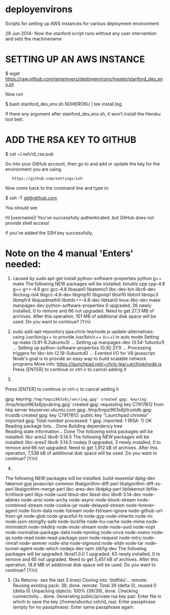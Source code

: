deployenvirons
==========================================================

Scripts for setting up AWS instances for various deployment environment

29 Jun 2014- Now the stanford script runs without any user intervention and sets the machinename


SETTING UP AN AWS INSTANCE
==========================================================

$ wget https://raw.github.com/genemyers/deployenvirons/master/stanford_dev_env.sh

Now run

$ bash stanford_dev_env.sh NOHEROKU | tee install.log


If there any argument after stanford_dev_env.sh, it won’t install the Heroku tool belt.


ADD THE RSA KEY TO GITHUB
==========================================================

$ cat ~/.ssh/id_rsa.pub 


Go into your GitHub account, then go to and add or update the key for the environment you are using.

       https://github.com/settings/ssh



Now come back to the command line and type in:

$ ssh -T git@github.com


You should see 


Hi [username]! You've successfully authenticated, but GitHub does not provide shell access!


if you’ve added the SSH key successfully.


Note on the 4 manual 'Enters' needed:
==========================================================

1) caused by sudo apt-get install python-software-properties python g++ make
The following NEW packages will be installed:
  binutils cpp cpp-4.8 g++ g++-4.8 gcc gcc-4.8 libasan0 libatomic1 libc-dev-bin libc6-dev libcloog-isl4 libgcc-4.8-dev libgmp10 libgomp1 libisl10 libitm1 libmpc3 libmpfr4 libquadmath0
  libstdc++-4.8-dev libtsan0 linux-libc-dev make manpages-dev python-software-properties
0 upgraded, 26 newly installed, 0 to remove and 66 not upgraded.
Need to get 27.3 MB of archives.
After this operation, 101 MB of additional disk space will be used.
Do you want to continue? [Y/n]

2) sudo add-apt-repository ppa:chris-lea/node.js
update-alternatives: using /usr/bin/g++ to provide /usr/bin/c++ (c++) in auto mode
Setting up make (3.81-8.2ubuntu3) ...
Setting up manpages-dev (3.54-1ubuntu1) ...
Setting up python-software-properties (0.92.37.1) ...
Processing triggers for libc-bin (2.19-0ubuntu6) ...
 Evented I/O for V8 javascript. Node's goal is to provide an easy way to build scalable network programs
 More info: https://launchpad.net/~chris-lea/+archive/node.js
Press [ENTER] to continue or ctrl-c to cancel adding it

3)
Press [ENTER] to continue or ctrl-c to cancel adding it

gpg: keyring `/tmp/tmpzi963s6j/secring.gpg' created
gpg: keyring `/tmp/tmpzi963s6j/pubring.gpg' created
gpg: requesting key C7917B12 from hkp server keyserver.ubuntu.com
gpg: /tmp/tmpzi963s6j/trustdb.gpg: trustdb created
gpg: key C7917B12: public key "Launchpad chrislea" imported
gpg: Total number processed: 1
gpg:               imported: 1  (RSA: 1)
OK
Reading package lists... Done
Building dependency tree       
Reading state information... Done
The following extra packages will be installed:
  libc-ares2 libv8-3.14.5
The following NEW packages will be installed:
  libc-ares2 libv8-3.14.5 nodejs
0 upgraded, 3 newly installed, 0 to remove and 66 not upgraded.
Need to get 1,912 kB of archives.
After this operation, 7,538 kB of additional disk space will be used.
Do you want to continue? [Y/n]

4)
The following NEW packages will be installed:
  build-essential dpkg-dev fakeroot gyp javascript-common libalgorithm-diff-perl libalgorithm-diff-xs-perl libalgorithm-merge-perl libc-ares-dev libdpkg-perl libfakeroot
  libfile-fcntllock-perl libjs-node-uuid libssl-dev libssl-doc libv8-3.14-dev node-abbrev node-ansi node-archy node-async node-block-stream node-combined-stream node-cookie-jar
  node-delayed-stream node-forever-agent node-form-data node-fstream node-fstream-ignore node-github-url-from-git node-glob node-graceful-fs node-gyp node-inherits node-ini
  node-json-stringify-safe node-lockfile node-lru-cache node-mime node-minimatch node-mkdirp node-mute-stream node-node-uuid node-nopt node-normalize-package-data node-npmlog node-once
  node-osenv node-qs node-read node-read-package-json node-request node-retry node-rimraf node-semver node-sha node-sigmund node-slide node-tar node-tunnel-agent node-which nodejs-dev
  npm zlib1g-dev
The following packages will be upgraded:
  libssl1.0.0
1 upgraded, 63 newly installed, 0 to remove and 65 not upgraded.
Need to get 5,451 kB of archives.
After this operation, 18.9 MB of additional disk space will be used.
Do you want to continue? [Y/n]

5) (3x Returns- see the last 3 lines)
Cloning into 'dotfiles'...
remote: Reusing existing pack: 39, done.
remote: Total 39 (delta 0), reused 0 (delta 0)
Unpacking objects: 100% (39/39), done.
Checking connectivity... done.
Generating public/private rsa key pair.
Enter file in which to save the key (/home/ubuntu/.ssh/id_rsa):
Enter passphrase (empty for no passphrase): 
Enter same passphrase again: 

